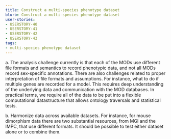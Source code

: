 ```yaml
---
title: Construct a multi-species phenotype dataset
blurb: Construct a multi-species phenotype dataset
user-stories:
- USERSTORY-40
- USERSTORY-41
- USERSTORY-42
- USERSTORY-43
tags:
- multi-species phenotype dataset
---
```

a. The analysis challenge currently is that each of the MODs use
different file formats and semantics to record phenotypic data, and
not all MODs record sex-specific annotations. There are also challenges
related to proper interpretation of file formats and assumptions. For
instance, what to do if multiple genes are recorded for a model. This
requires deep understanding of the underlying data and communication
with the MOD databases. In practical terms, we require all of the data
to be put into a flexible computational datastructure that allows
ontology traversals and statistical tests.

b. Harmonize data across available datasets. For instance, for mouse
dimorphism data there are two substantial resources, from MGI and the
IMPC, that use different formats. It should be possible to test either
dataset alone or to combine them.
